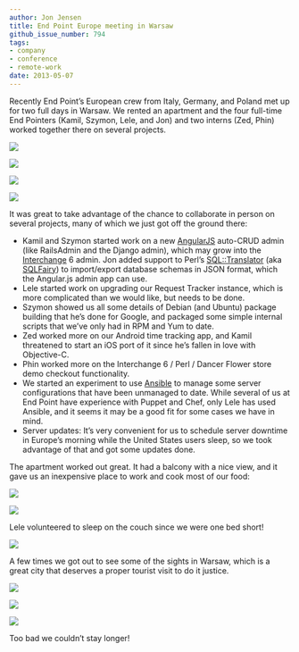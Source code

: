 ```yaml
---
author: Jon Jensen
title: End Point Europe meeting in Warsaw
github_issue_number: 794
tags:
- company
- conference
- remote-work
date: 2013-05-07
---
```


Recently End Point’s European crew from Italy, Germany, and Poland met up for two full days in Warsaw. We rented an apartment and the four full-time End Pointers (Kamil, Szymon, Lele, and Jon) and two interns (Zed, Phin) worked together there on several projects.

[<img border="0" src="/blog/2013/05/end-point-europe-meeting-in-warsaw/image-0.jpeg"/>](/blog/2013/05/end-point-europe-meeting-in-warsaw/image-0-big.jpeg)

[<img border="0" src="/blog/2013/05/end-point-europe-meeting-in-warsaw/image-1.jpeg"/>](/blog/2013/05/end-point-europe-meeting-in-warsaw/image-1-big.jpeg)

[<img border="0" src="/blog/2013/05/end-point-europe-meeting-in-warsaw/image-2.jpeg"/>](/blog/2013/05/end-point-europe-meeting-in-warsaw/image-2-big.jpeg)

[<img border="0" src="/blog/2013/05/end-point-europe-meeting-in-warsaw/image-3.jpeg"/>](/blog/2013/05/end-point-europe-meeting-in-warsaw/image-3-big.jpeg)

It was great to take advantage of the chance to collaborate in person on several projects, many of which we just got off the ground there:

- Kamil and Szymon started work on a new [AngularJS](https://angularjs.org/) auto-CRUD admin (like RailsAdmin and the Django admin), which may grow into the [Interchange](http://www.icdevgroup.org/) 6 admin. Jon added support to Perl’s [SQL::Translator](https://metacpan.org/module/FREW/SQL-Translator-0.11016/lib/SQL/Translator.pm) (aka [SQLFairy](http://sqlfairy.sourceforge.net/)) to import/export database schemas in JSON format, which the Angular.js admin app can use.
- Lele started work on upgrading our Request Tracker instance, which is more complicated than we would like, but needs to be done.
- Szymon showed us all some details of Debian (and Ubuntu) package building that he’s done for Google, and packaged some simple internal scripts that we’ve only had in RPM and Yum to date.
- Zed worked more on our Android time tracking app, and Kamil threatened to start an iOS port of it since he’s fallen in love with Objective-C.
- Phin worked more on the Interchange 6 / Perl / Dancer Flower store demo checkout functionality.
- We started an experiment to use [Ansible](http://ansible.cc/) to manage some server configurations that have been unmanaged to date. While several of us at End Point have experience with Puppet and Chef, only Lele has used Ansible, and it seems it may be a good fit for some cases we have in mind.
- Server updates: It’s very convenient for us to schedule server downtime in Europe’s morning while the United States users sleep, so we took advantage of that and got some updates done.

The apartment worked out great. It had a balcony with a nice view, and it gave us an inexpensive place to work and cook most of our food:

[<img border="0" src="/blog/2013/05/end-point-europe-meeting-in-warsaw/image-4.jpeg"/>](/blog/2013/05/end-point-europe-meeting-in-warsaw/image-4-big.jpeg)

[<img border="0" src="/blog/2013/05/end-point-europe-meeting-in-warsaw/image-5.jpeg"/>](/blog/2013/05/end-point-europe-meeting-in-warsaw/image-5-big.jpeg)

Lele volunteered to sleep on the couch since we were one bed short!

[<img border="0" src="/blog/2013/05/end-point-europe-meeting-in-warsaw/image-6.jpeg"/>](/blog/2013/05/end-point-europe-meeting-in-warsaw/image-6-big.jpeg)

A few times we got out to see some of the sights in Warsaw, which is a great city that deserves a proper tourist visit to do it justice.

[<img border="0" src="/blog/2013/05/end-point-europe-meeting-in-warsaw/image-7.jpeg"/>](/blog/2013/05/end-point-europe-meeting-in-warsaw/image-7-big.jpeg)

[<img border="0" src="/blog/2013/05/end-point-europe-meeting-in-warsaw/image-8.jpeg"/>](/blog/2013/05/end-point-europe-meeting-in-warsaw/image-8-big.jpeg)

[<img border="0" src="/blog/2013/05/end-point-europe-meeting-in-warsaw/image-9.jpeg"/>](/blog/2013/05/end-point-europe-meeting-in-warsaw/image-9-big.jpeg)

Too bad we couldn’t stay longer!
